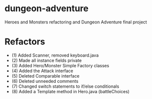 # dungeon-adventure
Heroes and Monsters refactoring and Dungeon Adventure final project

# Refactors
* (1) Added Scanner, removed keyboard.java
* (2) Made all instance fields private 
* (3) Added Hero/Monster Simple Factory classes
* (4) Added the Attack interface
* (5) Deleted Comparable interface
* (6) Deleted unneeded comments
* (7) Changed switch statements to if/else conditionals
* (8) Added a Template method in Hero.java (battleChoices)
